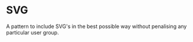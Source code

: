 SVG
===

A pattern to include SVG's in the best possible way without penalising any particular user group.
